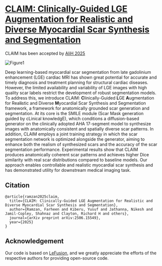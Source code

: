 # [CLAIM: Clinically-Guided LGE Augmentation for Realistic and Diverse Myocardial Scar Synthesis and Segmentation](https://arxiv.org/abs/2506.15549)
CLAIM has been accepted by [AIiH 2025](https://aiih.cc/)

![Figure1](https://github.com/farheenjabeen/CLAIM-Scar-Synthesis/blob/main/Figures/Figure11.png)

Deep learning-based myocardial scar segmentation from late gadolinium enhancement (LGE) cardiac MRI has shown great potential for accurate and timely diagnosis and treatment planning for structural cardiac diseases. However, the limited availability and variability of LGE images with high quality scar labels restrict the development of robust segmentation models. To address this, we introduce CLAIM: **C**linically-Guided **L**GE **A**ugmentation for Real**i**stic and Diverse **M**yocardial Scar Synthesis and Segmentation framework, a framework for anatomically grounded scar generation and segmentation. At its core is the SMILE module (Scar Mask generation guided by cLinical knowledgE), which conditions a diffusion-based generator on the clinically adopted AHA 17-segment model to synthesize images with anatomically consistent and spatially diverse scar patterns. In addition, CLAIM employs a joint training strategy in which the scar segmentation network is optimized alongside the generator, aiming to enhance both the realism of synthesized scars and the accuracy of the scar segmentation performance. Experimental results show that CLAIM produces anatomically coherent scar patterns and achieves higher Dice similarity with real scar distributions compared to baseline models. Our approach enables controllable and realistic myocardial scar synthesis and has demonstrated utility for downstream medical imaging task. 

## Citation
```
@article{ramzan2025claim,
  title={CLAIM: Clinically-Guided LGE Augmentation for Realistic and Diverse Myocardial Scar Synthesis and Segmentation},
  author={Ramzan, Farheen and Kiberu, Yusuf and Jathanna, Nikesh and Jamil-Copley, Shahnaz and Clayton, Richard H and others},
  journal={arXiv preprint arXiv:2506.15549},
  year={2025}
}
```

## Acknowledgement
Our code is based on [LeFusion](https://github.com/M3DV/LeFusion), and we greatly appreciate the efforts of the respective authors for providing open-source code.
